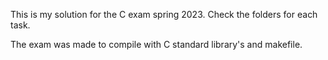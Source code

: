 This is my solution for the C exam spring 2023.
Check the folders for each task. 

The exam was made to compile with C standard library's and makefile.
